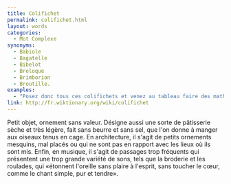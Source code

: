 ```yaml
---
title: Colifichet
permalink: colifichet.html
layout: words
categories:
  - Mot Complexe
synonyms:
  - Babiole
  - Bagatelle
  - Bibelot
  - Breloque
  - Brimborion
  - Broutille.
examples:
  - "Posez donc tous ces colifichets et venez au tableau faire des mathématiques, des vraies !"
link: http://fr.wiktionary.org/wiki/colifichet
---
```


Petit objet, ornement sans valeur.
Désigne aussi une sorte de pâtisserie sèche et très légère, fait sans beurre et sans sel, que l'on donne à manger aux oiseaux tenus en cage.
En architecture, il s'agit de petits ornements mesquins, mal placés ou qui ne sont pas en rapport avec les lieux où ils sont mis.
Enfin, en musique, il s'agit de passages trop fréquents qui présentent une trop grande variété de sons, tels que la broderie et les roulades, qui «étonnent l'oreille sans plaire à l'esprit, sans toucher le cœur, comme le chant simple, pur et tendre».
